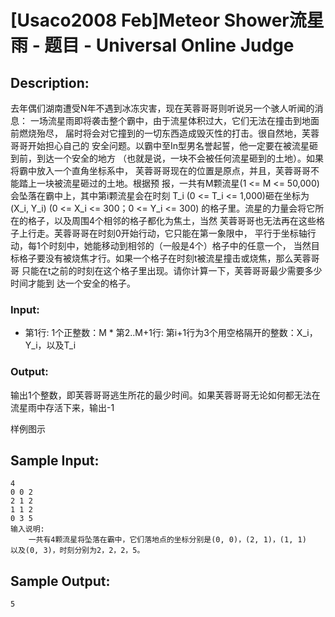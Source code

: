 # [Usaco2008 Feb]Meteor Shower流星雨 - 题目 - Universal Online Judge

## Description: 

去年偶们湖南遭受N年不遇到冰冻灾害，现在芙蓉哥哥则听说另一个骇人听闻的消息： 一场流星雨即将袭击整个霸中，由于流星体积过大，它们无法在撞击到地面前燃烧殆尽， 届时将会对它撞到的一切东西造成毁灭性的打击。很自然地，芙蓉哥哥开始担心自己的 安全问题。以霸中至In型男名誉起誓，他一定要在被流星砸到前，到达一个安全的地方 （也就是说，一块不会被任何流星砸到的土地）。如果将霸中放入一个直角坐标系中， 芙蓉哥哥现在的位置是原点，并且，芙蓉哥哥不能踏上一块被流星砸过的土地。根据预 报，一共有M颗流星(1 <= M <= 50,000)会坠落在霸中上，其中第i颗流星会在时刻 T_i (0 <= T_i <= 1,000)砸在坐标为(X_i, Y_i) (0 <= X_i <= 300；0 <= Y_i <= 300) 的格子里。流星的力量会将它所在的格子，以及周围4个相邻的格子都化为焦土，当然 芙蓉哥哥也无法再在这些格子上行走。芙蓉哥哥在时刻0开始行动，它只能在第一象限中， 平行于坐标轴行动，每1个时刻中，她能移动到相邻的（一般是4个）格子中的任意一个， 当然目标格子要没有被烧焦才行。如果一个格子在时刻t被流星撞击或烧焦，那么芙蓉哥哥 只能在t之前的时刻在这个格子里出现。请你计算一下，芙蓉哥哥最少需要多少时间才能到 达一个安全的格子。 

### Input: 

* 第1行: 1个正整数：M * 第2..M+1行: 第i+1行为3个用空格隔开的整数：X_i，Y_i，以及T_i 

### Output: 

输出1个整数，即芙蓉哥哥逃生所花的最少时间。如果芙蓉哥哥无论如何都无法在流星雨中存活下来，输出-1 

样例图示








## Sample Input: 
```
4
0 0 2
2 1 2
1 1 2
0 3 5
输入说明:
    一共有4颗流星将坠落在霸中，它们落地点的坐标分别是(0, 0)，(2, 1)，(1, 1)
以及(0, 3)，时刻分别为2，2，2，5。
```

## Sample Output: 
```
5

```
